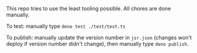 This repo tries to use the least tooling possible. All chores are done manually.

To test: manually type `deno test ./test/test.ts`

To publish: manually update the version number in `jsr.json` (changes won't deploy if version number didn't change), then manually type `deno publish`.
